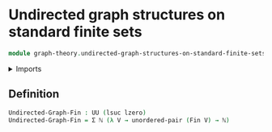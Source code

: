 # Undirected graph structures on standard finite sets

```agda
module graph-theory.undirected-graph-structures-on-standard-finite-sets where
```

<details><summary>Imports</summary>

```agda
open import foundation.dependent-pair-types
open import foundation.universe-levels
open import foundation.unordered-pairs
open import elementary-number-theory.natural-numbers
open import univalent-combinatorics.standard-finite-types
```

</details>

## Definition

```agda
Undirected-Graph-Fin : UU (lsuc lzero)
Undirected-Graph-Fin = Σ ℕ (λ V → unordered-pair (Fin V) → ℕ)
```

